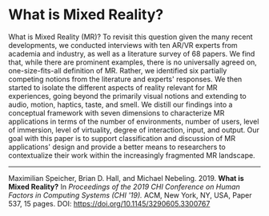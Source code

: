 # What is Mixed Reality?

What is Mixed Reality (MR)? To revisit this question given the many recent developments, we conducted interviews with ten AR/VR experts from academia and industry, as well as a literature survey of 68 papers. We find that, while there are prominent examples, there is no universally agreed on, one-size-fits-all definition of MR. Rather, we identified six partially competing notions from the literature and experts' responses. We then started to isolate the different aspects of reality relevant for MR experiences, going beyond the primarily visual notions and extending to audio, motion, haptics, taste, and smell. We distill our findings into a conceptual framework with seven dimensions to characterize MR applications in terms of the number of environments, number of users, level of immersion, level of virtuality, degree of interaction, input, and output. Our goal with this paper is to support classification and discussion of MR applications' design and provide a better means to researchers to contextualize their work within the increasingly fragmented MR landscape.

***

Maximilian Speicher, Brian D. Hall, and Michael Nebeling. 2019. __What is Mixed Reality?__ In *Proceedings of the 2019 CHI Conference on Human Factors in Computing Systems (CHI '19).* ACM, New York, NY, USA, Paper 537, 15 pages. DOI: https://doi.org/10.1145/3290605.3300767
